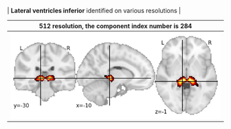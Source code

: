 


| **Lateral ventricles inferior** identified on various resolutions |

| 512 resolution, the component index number is 284|  
|:---:|  
| ![Component 512](../512/final/284.jpg "From component 512: Lateral ventricles inferior") |